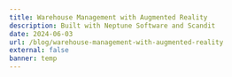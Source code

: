 ```yaml
---
title: Warehouse Management with Augmented Reality
description: Built with Neptune Software and Scandit
date: 2024-06-03
url: /blog/warehouse-management-with-augmented-reality
external: false
banner: temp
---
```

